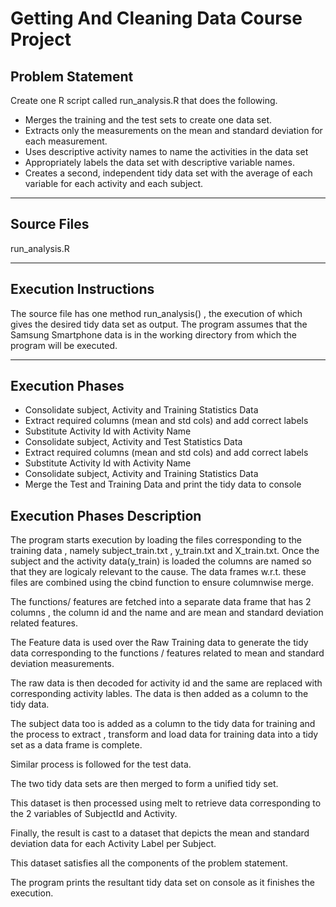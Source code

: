 Getting And Cleaning Data Course Project
===================================

## Problem Statement

Create one R script called run_analysis.R that does the following. 
* Merges the training and the test sets to create one data set.
* Extracts only the measurements on the mean and standard deviation for each measurement. 
* Uses descriptive activity names to name the activities in the data set
* Appropriately labels the data set with descriptive variable names. 
* Creates a second, independent tidy data set with the average of each variable for each activity and each subject. 


---

## Source Files

run_analysis.R


---

## Execution Instructions

The source file has one method run_analysis() , the execution of which gives the desired tidy data set as output. The program assumes that the Samsung Smartphone data is in the working directory from which the program will be executed.


---

## Execution Phases

* Consolidate subject, Activity and Training Statistics Data               
* Extract required columns (mean and std cols) and add correct labels      
* Substitute Activity Id with Activity Name                                
* Consolidate subject, Activity and Test Statistics Data                   
* Extract required columns (mean and std cols) and add correct labels      
* Substitute Activity Id with Activity Name                                
* Consolidate subject, Activity and Training Statistics Data               
* Merge the Test and Training Data and print the tidy data to console      

## Execution Phases Description

The program starts execution by loading the files corresponding to the training data , namely subject_train.txt , y_train.txt and X_train.txt. Once the subject and the activity data(y_train) is loaded the columns are named so that they are logicaly relevant to the cause. The data frames w.r.t. these files are combined using the cbind function to ensure columnwise merge.

The functions/ features are fetched into a separate data frame that has 2 columns , the column id and the name and are mean and standard deviation related features. 

The Feature data is used over the Raw Training data to generate the tidy data corresponding to the functions / features related to mean and standard deviation measurements. 

The raw data is then decoded for activity id and the same are replaced with corresponding activity lables. The data is then added as a column to the tidy data.

The subject data too is added as a column to the tidy data for training and the process to extract , transform and load data for training data into a tidy set as a data frame is complete.


Similar process is followed for the test data.

The two tidy data sets are then merged to form a unified tidy set.

This dataset is then processed using melt to retrieve data corresponding to the 2 variables of SubjectId and Activity.

Finally, the result is cast to a dataset that depicts the mean and standard deviation data for each Activity Label per Subject.

This dataset satisfies all the components of the problem statement.

The program prints the resultant tidy data set on console as it finishes the execution.
